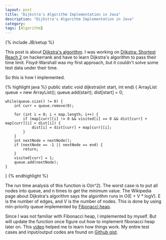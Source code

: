 ```yaml
---
layout: post
title: "Dijkstra's Algorithm Implementation in Java"
description: "Dijkstra's Algorithm Implementation in Java"
category: 
tags: [Algorithm]
---
```

{% include JB/setup %}

This post is about [Dijkstra's algorithm](https://en.wikipedia.org/wiki/Dijkstra%27s_algorithm).
I was working on [Dijkstra: Shortest Reach 2](https://www.hackerrank.com/challenges/dijkstrashortreach/submissions/code/15417507) on hackerrank and have to learn Dijkstra's algorithm to pass their time limit. Floyd-Warshall was my first approach, but it couldn't solve some test data under their time.

So this is how I implemented. 

{% highlight java %}
public static void dijkstra(int start, int end) {
	ArrayList<Integer> queue = new ArrayList<Integer>();
	queue.add(start);
	dist[start] = 0;
	
	while(queue.size() != 0) {
		int curr = queue.remove(0);
		
		for (int i = 0; i < map.length; i++) {
			if (map[curr][i] != 0 && visited[i] == 0 && dist[curr] + map[curr][i] < dist[i]) {
				dist[i] = dist[curr] + map[curr][i];
			}
		}
		int nextNode = nextNode();
		if (nextNode == -1 || nextNode == end) {
			return;
		}
		visited[curr] = 1;
		queue.add(nextNode);
	}
}
{% endhighlight %}

The run time analysis of this function is O(n^2). The worst case is to put all nodes into queue, and n times to get the minimum value. The Wikipedia page about Dijkstra's algorithm says the algorithm runs in O(E + V * logV). E is the number of edges, and V is the number of nodes. This is done by using min-priority queue implemented by [Fibonacci heap](https://en.wikipedia.org/wiki/Fibonacci_heap). 

Since I was not familiar with Fibonacci heap, I implemented by myself. But will update the function once figure out how to implement fibonacci heap later on. This [video](https://www.youtube.com/watch?v=gdmfOwyQlcI) helped me to learn how things work. My entire test cases and input/output codes are found on [Github gist](https://gist.github.com/1kohei1/b2ab4c1cd44d9596c86e).
